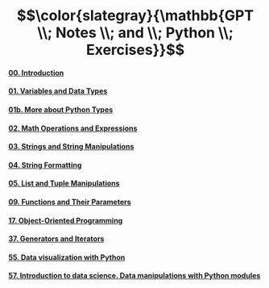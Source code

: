 # $$\color{slategray}{\mathbb{GPT \\; Notes \\; and \\; Python \\; Exercises}}$$

#### [00. Introduction](https://www.kaggle.com/code/olgabelitskaya/gptpythonnotes00)
#### [01. Variables and Data Types](https://www.kaggle.com/code/olgabelitskaya/gptpythonnotes01)
#### [01b. More about Python Types](https://www.kaggle.com/code/olgabelitskaya/gptpythonnotes01b)
#### [02. Math Operations and Expressions](https://www.kaggle.com/code/olgabelitskaya/gptpythonnotes02)
#### [03. Strings and String Manipulations](https://www.kaggle.com/code/olgabelitskaya/gptpythonnotes03)
#### [04. String Formatting](https://www.kaggle.com/code/olgabelitskaya/gptpythonnotes04)
#### [05. List and Tuple Manipulations](https://www.kaggle.com/code/olgabelitskaya/gptpythonnotes05)
#### [09. Functions and Their Parameters ](https://www.kaggle.com/code/olgabelitskaya/gptpythonnotes09)
#### [17. Object-Oriented Programming](https://www.kaggle.com/code/olgabelitskaya/gptpythonnotes17)
#### [37. Generators and Iterators](https://www.kaggle.com/code/olgabelitskaya/gptpythonnotes37)
#### [55. Data visualization with Python](https://www.kaggle.com/code/olgabelitskaya/gptpythonnotes55)
#### [57. Introduction to data science. Data manipulations with Python modules](https://www.kaggle.com/code/olgabelitskaya/gptpythonnotes57)
